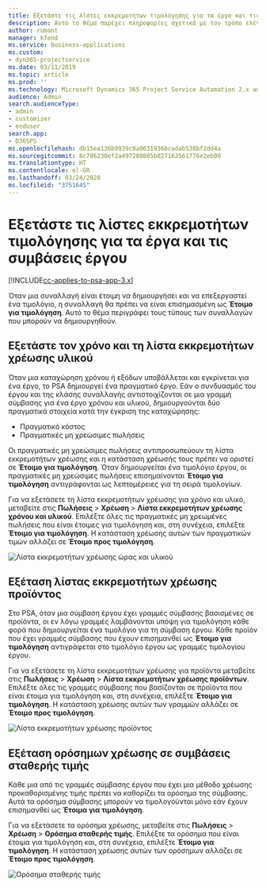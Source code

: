 ```yaml
---
title: Εξετάστε τις λίστες εκκρεμοτήτων τιμολόγησης για τα έργα και τις συμβάσεις έργου
description: Αυτό το θέμα παρέχει πληροφορίες σχετικά με τον τρόπο ελέγχου του χρόνου, των εξόδων και των λιστών εκκρεμοτήτων προϊόντων, καθώς και τον τρόπο με τον οποίο μπορείτε να τα επισημάνετε ως έτοιμα για τιμολόγηση.
author: rumant
manager: kfend
ms.service: business-applications
ms.custom:
- dyn365-projectservice
ms.date: 03/11/2019
ms.topic: article
ms.prod: ''
ms.technology: Microsoft Dynamics 365 Project Service Automation 2.x and 3.x
audience: Admin
search.audienceType:
- admin
- customizer
- enduser
search.app:
- D365PS
ms.openlocfilehash: db15ea136b9939c0a0631936bcadab538bf2dd4a
ms.sourcegitcommit: 8c786230ef2a497280885b827162561776e2eb00
ms.translationtype: HT
ms.contentlocale: el-GR
ms.lasthandoff: 03/24/2020
ms.locfileid: "3751645"
---
```

# <a name="review-the-invoicing-backlog-on-projects-and-project-contracts"></a>Εξετάστε τις λίστες εκκρεμοτήτων τιμολόγησης για τα έργα και τις συμβάσεις έργου

[!INCLUDE[cc-applies-to-psa-app-3.x](../includes/cc-applies-to-psa-app-3x.md)]

Όταν μια συναλλαγή είναι έτοιμη να δημιουργήσει και να επεξεργαστεί ένα τιμολόγιο, η συναλλαγή θα πρέπει να είναι επισημασμένη ως **Έτοιμο για τιμολόγηση**. Αυτό το θέμα περιγράφει τους τύπους των συναλλαγών που μπορούν να δημιουργηθούν.

## <a name="review-the-time-and-material-billing-backlog"></a>Εξετάστε τον χρόνο και τη λίστα εκκρεμοτήτων χρέωσης υλικού

Όταν μια καταχώρηση χρόνου ή εξόδων υποβάλλεται και εγκρίνεται για ένα έργο, το PSA δημιουργεί ένα πραγματικό έργο. Εάν ο συνδυασμός του έργου και της κλάσης συναλλαγής αντιστοιχίζονται σε μια γραμμή σύμβασης για ένα έργο χρόνου και υλικού, δημιουργούνται δύο πραγματικά στοιχεία κατά την έγκριση της καταχώρησης:

- Πραγματικό κόστος 
- Πραγματικές μη χρεώσιμες πωλήσεις

Οι πραγματικές μη χρεώσιμες πωλήσεις αντιπροσωπεύουν τη λίστα εκκρεμοτήτων χρέωσης και η κατάσταση χρέωσής τους πρέπει να οριστεί σε **Έτοιμο για τιμολόγηση**. Όταν δημιουργείται ένα τιμολόγιο έργου, οι πραγματικές μη χρεώσιμες πωλήσεις επισημαίνονται **Έτοιμο για τιμολόγηση** αντιγράφονται ως λεπτομέρειες για τη σειρά τιμολογίων.

Για να εξετάσετε τη λίστα εκκρεμοτήτων χρέωσης για χρόνο και υλικό, μεταβείτε στις **Πωλήσεις** \> **Χρέωση** \> **Λίστα εκκρεμοτήτων χρέωσης χρόνου και υλικού**. Επιλέξτε όλες τις πραγματικές μη χρεωμένες πωλήσεις που είναι έτοιμες για τιμολόγηση και, στη συνέχεια, επιλέξτε **Έτοιμο για τιμολόγηση**. Η κατάσταση χρέωσης αυτών των πραγματικών τιμών αλλάζει σε **Έτοιμο προς τιμολόγηση**.

![Λίστα εκκρεμοτήτων χρέωσης ώρας και υλικού](media/TMBacklog.png)

## <a name="review-the-product-billing-backlog"></a>Εξέταση λίστας εκκρεμοτήτων χρέωσης προϊόντος

Στο PSA, όταν μια σύμβαση έργου έχει γραμμές σύμβασης βασισμένες σε προϊόντα, οι εν λόγω γραμμές λαμβάνονται υπόψη για τιμολόγηση κάθε φορά που δημιουργείται ένα τιμολόγιο για τη σύμβαση έργου. Κάθε προϊόν που έχει γραμμές σύμβασης που έχουν επισημανθεί ως **Έτοιμο για τιμολόγηση** αντιγράφεται στο τιμολόγιο έργου ως γραμμές τιμολογίου έργου.

Για να εξετάσετε τη λίστα εκκρεμοτήτων χρέωσης για προϊόντα μεταβείτε στις **Πωλήσεις** \> **Χρέωση** \> **Λίστα εκκρεμοτήτων χρέωσης προϊόντων**. Επιλέξτε όλες τις γραμμές σύμβασης που βασίζονται σε προϊόντα που είναι έτοιμα για τιμολόγηση και, στη συνέχεια, επιλέξτε **Έτοιμο για τιμολόγηση**. Η κατάσταση χρέωσης αυτών των γραμμών αλλάζει σε **Έτοιμο προς τιμολόγηση**.

![Λίστα εκκρεμοτήτων χρέωσης προϊόντος](media/ProductBacklog.png)

## <a name="review-billing-milestones-on-fixed-price-contracts"></a>Εξέταση ορόσημων χρέωσης σε συμβάσεις σταθερής τιμής

Κάθε μια από τις γραμμές σύμβασης έργου που έχει μια μέθοδο χρέωσης προκαθορισμένης τιμής πρέπει να καθορίζει τα ορόσημα της σύμβασης. Αυτά τα ορόσημα σύμβασης μπορούν να τιμολογούνται μόνο εάν έχουν επισημανθεί ως **Έτοιμα για τιμολόγηση**. 

Για να εξετάσετε τα ορόσημα χρέωσης, μεταβείτε στις **Πωλήσεις** \> **Χρέωση** \> **Ορόσημα σταθερής τιμής**. Επιλέξτε τα ορόσημα που είναι έτοιμα για τιμολόγηση και, στη συνέχεια, επιλέξτε **Έτοιμο για τιμολόγηση**. Η κατάσταση χρέωσης αυτών των ορόσημων αλλάζει σε **Έτοιμο προς τιμολόγηση**.

![Ορόσημα σταθερής τιμής](media/FPBacklog.png)
